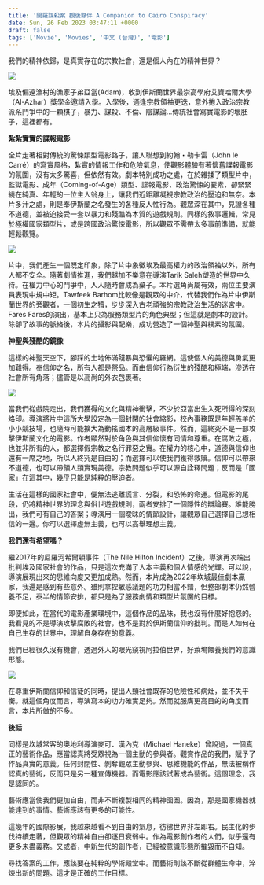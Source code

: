 ```yaml
---
title: '開羅謀殺案 觀後夥伴 A Companion to Cairo Conspiracy'
date: Sun, 26 Feb 2023 03:47:11 +0000
draft: false
tags: ['Movie', 'Movies', '中文 (台灣)', '電影']
---
```


我們的精神依歸，是真實存在的宗教社會，還是個人內在的精神世界？

![](https://www.aphorizm.com/wp-content/uploads/2023/02/image-8-717x1024.png)

埃及偏遠漁村的漁家子弟亞當(Adam)，收到伊斯蘭世界最崇高學府艾資哈爾大學（Al-Azhar）獎學金邀請入學。入學後，適逢宗教領袖更迭，意外捲入政治宗教派系鬥爭中的一顆棋子，暴力、謀殺、不倫、陰謀論...傳統社會寫實電影的壞胚子，這裡都有。

**紮紮實實的諜報電影**

全片走著相對傳統的驚悚類型電影路子，讓人聯想到約翰・勒卡雷（John le Carré）的寫實風格，紮實的情報工作和危險氣息，使觀影體驗有著懷舊諜報電影的氛圍，沒有太多驚喜，但依然有效。劇本特別成功之處，在於雜揉了類型片中，監獄電影、成年（Coming-of-Age）類型、諜報電影、政治驚悚的要素，卻緊緊繞在純真、年輕的一位主人翁身上，讓我們近距離凝視宗教政治的壓迫和無奈。本片多汁之處，則是奉伊斯蘭之名發生的各種反人性行為。觀眾深在其中，見證各種不道德，並被迫接受一套以暴力和殘酷為本質的遊戲規則。同樣的敘事邏輯，常見於極權國家類型片，或是跨國政治驚悚電影，所以觀眾不需帶太多事前準備，就能輕鬆觀覽。

![](https://www.aphorizm.com/wp-content/uploads/2023/02/image-9-1024x538.png)

片中，我們產生一個既定印象，除了片中象徵埃及最高權力的政治領袖以外，所有人都不安全。隨著劇情推進，我們越加不樂意在導演Tarik Saleh塑造的世界中久待。在權力中心的鬥爭中，人人隨時會成為棄子。本片選角尚屬有效，兩位主要演員表現中規中矩。Tawfeek Barhom比較像是觀眾的中介，代替我們作為片中伊斯蘭世界的旁觀者，一個初生之犢，步步深入古老頑強的宗教政治生活的迷宮中。Fares Fares的演出，基本上只為服務類型片的角色典型；但這就是劇本的設計。除卻了故事的脈絡後，本片的攝影與配樂，成功營造了一個神聖與樸素的氛圍。

**神聖與殘酷的鏡像**

這樣的神聖天空下，腳踩的土地佈滿殘暴與恐懼的羅網。這使個人的美德與勇氣更加難得。奉信仰之名，所有人都是祭品。而由信仰行為衍生的殘酷和極端，滲透在社會所有角落；儘管是以高尚的外衣包裹著。

![](https://www.aphorizm.com/wp-content/uploads/2023/02/image-10.png)

當我們從戲院走出，我們獲得的文化與精神衝擊，不少於亞當出生入死所得的深刻烙印。導演將片中這所大學設定為一個封閉的社會縮影，校內事務既是年輕羔羊的小小競技場，也隨時可能擴大為動搖國本的高層級事件。然而，這終究不是一部攻擊伊斯蘭文化的電影。作者顯然對於角色與其信仰懷有同情和尊重。在腐敗之極，也並非所有的人，都選擇假宗教之名行罪惡之實。在權力的核心中，道德與信仰也還有一席之地，所以人終究是自由的；而選擇可以使我們獲得救贖。信仰可以帶來不道德，也可以帶領人類實現美德。宗教問題似乎可以源自詮釋問題；反而是「國家」在這其中，幾乎只能是純粹的壓迫者。

生活在這樣的國家社會中，便無法逃離謊言、分裂，和恐怖的命運。但電影的尾段，仍將精神世界的理念與俗世遊戲規則，兩者安排了一個隱性的辯論賽。誰能勝出，我們可有自己的答案；導演用一個曖昧的情節設計，讓觀眾自己選擇自己想相信的一邊。你可以選擇虛無主義，也可以高舉理想主義。

**我們還有希望嗎？**

繼2017年的尼羅河希爾頓事件（The Nile Hilton Incident）之後，導演再次端出批判埃及國家社會的作品，只是這次充滿了人本主義和個人情感的光輝。可以說，導演展現出來的思維向度又更加成熟。然而，本片成為2022年坎城最佳劇本贏家，我還是感到有些意外。雖則拿捏敏感議題的功力相當不錯，但整部劇本仍然營養不足，泰半的情節安排，都只是為了服務劇情和類型片氛圍的目標。

即便如此，在當代的電影產業環境中，這個作品的品味，我也沒有什麼好抱怨的。我看見的不是導演攻擊腐敗的社會，也不是對於伊斯蘭信仰的批判。而是人如何在自己生存的世界中，理解自身存在的意義。

我們已經很久沒有機會，透過外人的眼光窺視阿拉伯世界，好萊塢餵養我們的意識形態。

![](https://www.aphorizm.com/wp-content/uploads/2023/02/image-4.png)

在尊重伊斯蘭信仰和信徒的同時，提出人類社會既存的危險性和病灶，並不失平衡。就這個角度而言，導演寫本的功力確實足夠。然而就服膺更高目的的角度而言，本片所做的不多。

**後話**

同樣是坎城常客的奧地利導演麥可．漢內克（Michael Haneke）曾說過，一個真正的藝術作品，應當認真將受眾視為一個主動的參與者。觀賞作品的我們，賦予了作品真實的意義。任何封閉性、剝奪觀眾主動參與、思維機能的作品，無法被稱作認真的藝術，反而只是另一種宣傳機器。而電影應該試著成為藝術。這個理念，我是認同的。

藝術應當使我們更加自由，而非不斷複製相同的精神囹圄。因為，那是國家機器就能達到的事情。藝術應該有更多的可能性。

這幾年的國際影展，我越來越看不到自由的氣息，彷彿世界非左即右。民主化的步伐持續走著，但觀眾的精神自由卻逐日衰弱中。作為電影創作者的人們，似乎還有更多未盡義務。又或者，中新生代的創作者，已經被意識形態所摧毀而不自知。

尋找答案的工作，應該要在純粹的學術殿堂中。而藝術則該不斷從群體生命中，淬煉出新的問題。這才是正確的工作目標。